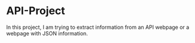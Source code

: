 # API-Project
In this project, I am trying to extract information from an API webpage or a webpage with JSON information.
